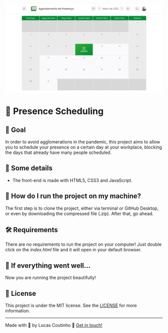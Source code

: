 ![Presence Scheduling](readme-images/cover.png)

# :date: Presence Scheduling

## :dart: Goal

In order to avoid agglomerations in the pandemic, this project aims to allow you to schedule your presence on a certain day at your workplace, blocking the days that already have many people scheduled.

## :scroll: Some details

- The front-end is made with HTML5, CSS3 and JavaScript.

## :thinking: How do I run the project on my machine?

The first step is to clone the project, either via terminal or GitHub Desktop, or even by downloading the compressed file (.zip). After that, go ahead.

## :hammer_and_wrench: Requirements

There are no requirements to run the project on your computer! Just double click on the _index.html_ file and it will open in your default browser.

## :tada: If everything went well...

Now you are running the project beautifully!

## :memo: License

This project is under the MIT license. See the [LICENSE](LICENSE) for more information.

---

Made with :purple_heart: by Lucas Coutinho :wave: [Get in touch!](https://www.linkedin.com/in/lucasmc64/)